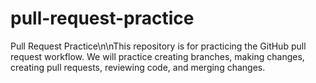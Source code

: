 # pull-request-practice
Pull Request Practice\n\nThis repository is for practicing the GitHub pull request workflow.
We will practice creating branches, making changes, creating pull requests, reviewing code, and merging changes.
